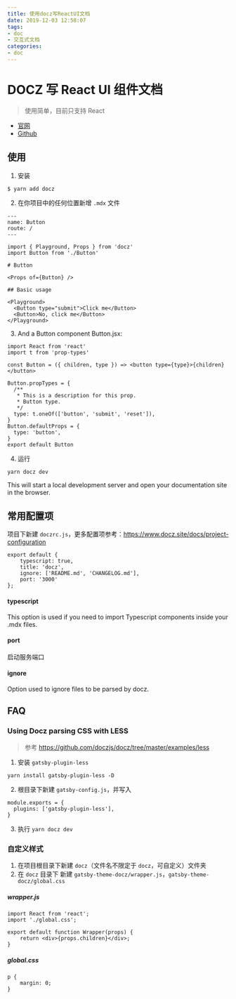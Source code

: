 ```yaml
---
title: 使用docz写ReactUI文档
date: 2019-12-03 12:58:07
tags:
- doc
- 交互式文档
categories:
- doc
---
```


# DOCZ 写 React UI 组件文档
> 使用简单，目前只支持 React

- [官网](https://www.docz.site/)
- [Github](https://github.com/doczjs/docz)

## 使用

1. 安装

```
$ yarn add docz
```

2. 在你项目中的任何位置新增 `.mdx` 文件

```
---
name: Button
route: /
---

import { Playground, Props } from 'docz'
import Button from './Button'

# Button

<Props of={Button} />

## Basic usage

<Playground>
  <Button type="submit">Click me</Button>
  <Button>No, click me</Button>
</Playground>
```

3. And a Button component Button.jsx:

```
import React from 'react'
import t from 'prop-types'

const Button = ({ children, type }) => <button type={type}>{children}</button>

Button.propTypes = {
  /**
   * This is a description for this prop.
   * Button type.
   */
  type: t.oneOf(['button', 'submit', 'reset']),
}
Button.defaultProps = {
  type: 'button',
}
export default Button
```

4. 运行

```
yarn docz dev
```

This will start a local development server and open your documentation site in the browser.


## 常用配置项

项目下新建 `doczrc.js`，更多配置项参考：https://www.docz.site/docs/project-configuration

```
export default {
    typescript: true,
    title: 'docz',
    ignore: ['README.md', 'CHANGELOG.md'],
    port: '3000'
};

```

#### typescript

This option is used if you need to import Typescript components inside your .mdx files.

#### port

启动服务端口

#### ignore

Option used to ignore files to be parsed by docz.

## FAQ

### Using Docz parsing CSS with LESS
> 参考 https://github.com/doczjs/docz/tree/master/examples/less

1. 安装 `gatsby-plugin-less`

```
yarn install gatsby-plugin-less -D
```

2. 根目录下新建 `gatsby-config.js`，并写入

```
module.exports = {
  plugins: ['gatsby-plugin-less'],
}
```

3. 执行 `yarn docz dev`


### 自定义样式
1. 在项目根目录下新建 `docz`（文件名不限定于 `docz`，可自定义）文件夹
2. 在 `docz` 目录下 新建 `gatsby-theme-docz/wrapper.js`，`gatsby-theme-docz/global.css`

##### wrapper.js

```
import React from 'react';
import './global.css';

export default function Wrapper(props) {
    return <div>{props.children}</div>;
}

```
##### global.css

```
p {
    margin: 0;
}
```
